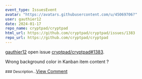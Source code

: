 ```yaml
---
event_type: IssuesEvent
avatar: "https://avatars.githubusercontent.com/u/45069706?"
user: gauthier12
date: 2024-01-17
repo_name: cryptpad/cryptpad
html_url: https://github.com/cryptpad/cryptpad/issues/1383
repo_url: https://github.com/cryptpad/cryptpad
---
```


<a href='https://github.com/gauthier12' target='_blank'>gauthier12</a> open issue <a href='https://github.com/cryptpad/cryptpad/issues/1383' target='_blank'>cryptpad/cryptpad#1383</a>.

<p>Wrong background color in Kanban item content ?</p><small>### Description...</small><a href='https://github.com/cryptpad/cryptpad/issues/1383' target='_blank'>View Comment</a>